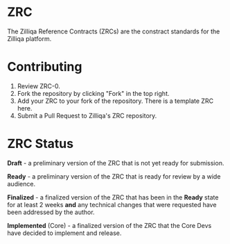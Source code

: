 # ZRC
The Zilliqa Reference Contracts (ZRCs) are the constract standards for the Zilliqa platform.

# Contributing
1. Review ZRC-0.
2. Fork the repository by clicking "Fork" in the top right.
3. Add your ZRC to your fork of the repository. There is a template ZRC here.
4. Submit a Pull Request to Zilliqa's ZRC repository.

# ZRC Status
**Draft** - a preliminary version of the ZRC that is not yet ready for submission.

**Ready** - a preliminary version of the ZRC that is ready for review by a wide audience.

**Finalized** - a finalized version of the ZRC that has been in the **Ready** state for at least 2 weeks **and** any technical changes that were requested have been addressed by the author.

**Implemented** (Core) - a finalized version of the ZRC that the Core Devs have decided to implement and release.
